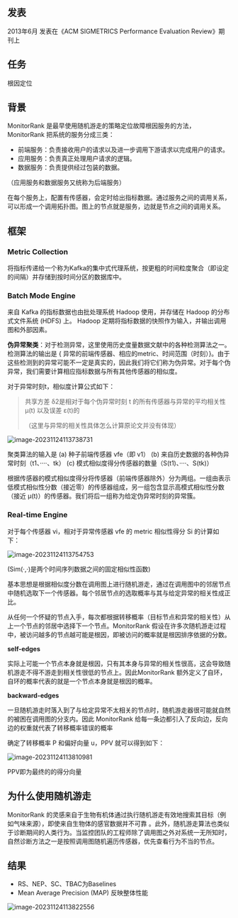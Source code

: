 ## 发表

2013年6月 发表在《ACM SIGMETRICS Performance Evaluation Review》期刊上

## 任务

根因定位

## 背景

MonitorRank 是最早使用随机游走的策略定位故障根因服务的方法，MonitorRank 把系统的服务分成三类：

- 前端服务：负责接收用户的请求以及进一步调用下游请求以完成用户的请求。
- 应用服务：负责真正处理用户请求的逻辑。
- 数据服务：负责提供经过包装的数据。

（应用服务和数据服务又统称为后端服务）

在每个服务上，配置有传感器，会定时给出指标数据。通过服务之间的调用关系，可以形成一个调用拓扑图。图上的节点就是服务，边就是节点之间的调用关系。

## 框架

### Metric Collection

将指标传递给一个称为Kafka的集中式代理系统，按更粗的时间粒度聚合（即设定的间隔）并存储到按时间分区的数据库中。

### Batch Mode Engine

来自 Kafka 的指标数据也由批处理系统 Hadoop 使用，并存储在 Hadoop 的分布式文件系统 (HDFS) 上。 Hadoop 定期将指标数据的快照作为输入，并输出调用图和外部因素。

**伪异常聚类**：对于检测异常，这里使用历史度量数据文献中的各种检测算法之一。检测算法的输出是 { 异常的前端传感器、相应的metric、时间范围（时刻）}。由于这些检测到的异常可能不一定是真实的，因此我们将它们称为伪异常。对于每个伪异常，我们需要计算相应指标数据与所有其他传感器的相似度。

对于异常时刻t，相似度计算公式如下：

> 共享方差 δ2是相对于每个伪异常时刻 t 的所有传感器与异常的平均相关性 μ(t) 以及误差 ε(t)的
>
> （这里与异常的相关性具体怎么计算原论文并没有体现）

![image-20231124113738731](https://gitee.com/mianmann/drawing-bed-warehouse/raw/master/img/image-20231124113738731.png)

聚类算法的输入是 (a) 种子前端传感器 vfe（即 v1） (b) 来自历史数据的各种伪异常时刻（t1、····、tk） (c) 模式相似度得分传感器的数量（S(t1)、····、S(tk)）

根据传感器的模式相似度得分将传感器（前端传感器除外）分为两组。一组由表示低模式相似性分数（接近零）的传感器组成，另一组包含显示高模式相似性分数（接近 μ(t)）的传感器。我们将后一组称为给定伪异常时刻的异常簇。

### Real-time Engine

对于每个传感器 vi，相对于异常传感器 vfe 的 metric 相似性得分 Si 的计算如下：

![image-20231124113754753](https://gitee.com/mianmann/drawing-bed-warehouse/raw/master/img/image-20231124113754753.png)

(Sim(·,·)是两个时间序列数据之间的固定相似性函数)

基本思想是根据相似度分数在调用图上进行随机游走，通过在调用图中的邻居节点中随机选取下一个传感器。每个邻居节点的选取概率与其与给定异常的相关性成正比。

从任何一个怀疑的节点入手，每次都根据转移概率（目标节点和异常的相关性）从上一个节点的邻居中选择下一个节点。MonitorRank 假设在许多次随机游走过程中，被访问越多的节点越可能是根因，即被访问的概率就是根因排序依据的分数。

**self-edges**

实际上可能一个节点本身就是根因，只有其本身与异常的相关性很高，这会导致随机游走不得不游走到相关性很低的节点上。因此MonitorRank 额外定义了自环，自环的概率代表的就是一个节点本身就是根因的概率。

**backward-edges**

一旦随机游走时落入到了与给定异常不太相关的节点时，随机游走器很可能就自然的被困在调用图的分支内。因此 MonitorRank 给每一条边都引入了反向边，反向边的权重就代表了转移概率错误的概率

确定了转移概率 P 和偏好向量 u，PPV 就可以得到如下：

![image-20231124113810981](https://gitee.com/mianmann/drawing-bed-warehouse/raw/master/img/image-20231124113810981.png)

PPV即为最终的的得分向量

## 为什么使用随机游走

MonitorRank 的灵感来自于生物有机体通过执行随机游走有效地搜索其目标（例如气味来源），即使来自生物体的感官数据并不可靠 。此外，随机游走算法也类似于诊断期间的人类行为。当监控团队的工程师除了调用图之外对系统一无所知时，自然诊断方法之一是按照调用图随机遍历传感器，优先查看行为不当的节点。

## 结果

- RS、NEP、SC、TBAC为Baselines
- Mean Average Precision (MAP) 反映整体性能

![image-20231124113822556](https://gitee.com/mianmann/drawing-bed-warehouse/raw/master/img/image-20231124113822556.png)